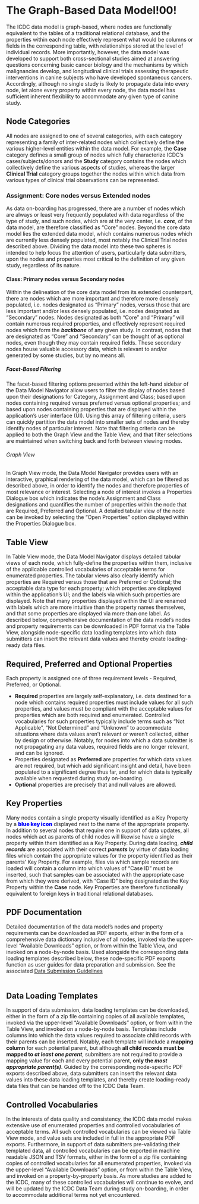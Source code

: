 # The Graph-Based Data Model!00!
The ICDC data model is graph-based, where nodes are functionally equivalent to the tables of a traditional relational database, and the properties within each node effectively represent what would be columns or fields in the corresponding table, with relationships stored at the level of individual records. More importantly, however, the data model was developed to support both cross-sectional studies aimed at answering questions concerning basic cancer biology and the mechanisms by which malignancies develop, and longitudinal clinical trials assessing therapeutic interventions in canine subjects who have developed spontaneous cancers. Accordingly, although no single study is likely to propagate data into every node, let alone every property within every node, the data model has sufficient inherent flexibility to accommodate any given type of canine study.
​
​
​
## Node Categories
All nodes are assigned to one of several categories, with each category representing a family of inter-related nodes which collectively define the various higher-level entities within the data model. For example, the **Case** category defines a small group of nodes which fully characterize ICDC’s cases/subjects/donors and the **Study** category contains the nodes which collectively define the various aspects of studies, whereas the larger **Clinical Trial** category groups together the nodes within which data from various types of clinical trial observations can be represented.
​
​
​
### Assignment: Core nodes versus Extended nodes
As data on-boarding has progressed, there are a number of nodes which are always or least very frequently populated with data regardless of the type of study, and such nodes, which are at the very center, i.e. ***core***, of the data model, are therefore classified as “Core” nodes. Beyond the core data model lies the extended data model, which contains numerous nodes which are currently less densely populated, most notably the Clinical Trial nodes described above. Dividing the data model into these two spheres is intended to help focus the attention of users, particularly data submitters, upon the nodes and properties most critical to the definition of any given study, regardless of its nature.
​
​
​
#### Class: Primary nodes versus Secondary nodes
Within the delineation of the core data model from its extended counterpart, there are nodes which are more important and therefore more densely populated, i.e. nodes designated as “Primary” nodes, versus those that are less important and/or less densely populated, i.e. nodes designated as “Secondary” nodes. Nodes designated as both “Core” and “Primary” will contain numerous required properties, and effectively represent required nodes which form the ***backbone*** of any given study. In contrast, nodes that are designated as “Core” and “Secondary” can be thought of as optional nodes, even though they may contain required fields. These secondary nodes house valuable accessory data, which is relevant to and/or generated by some studies, but by no means all.
​
​
​
##### Facet-Based Filtering
The facet-based filtering options presented within the left-hand sidebar of the Data Model Navigator allow users to filter the display of nodes based upon their designations for Category, Assignment and Class; based upon nodes containing required versus preferred versus optional properties; and based upon nodes containing properties that are displayed within the application’s user interface (UI). Using this array of filtering criteria, users can quickly partition the data model into smaller sets of nodes and thereby identify nodes of particular interest. Note that filtering criteria can be applied to both the Graph View and the Table View, and that filter selections are maintained when switching back and forth between viewing modes.
​
​
​
###### Graph View
In Graph View mode, the Data Model Navigator provides users with an interactive, graphical rendering of the data model, which can be filtered as described above, in order to identify the nodes and therefore properties of most relevance or interest. Selecting a node of interest invokes a Properties Dialogue box which indicates the node’s Assignment and Class designations and quantifies the number of properties within the node that are Required, Preferred and Optional. A detailed tabular view of the node can be invoked by selecting the “Open Properties” option displayed within the Properties Dialogue box.
​
​
​
## Table View
In Table View mode, the Data Model Navigator displays detailed tabular views of each node, which fully-define the properties within them, inclusive of the applicable controlled vocabularies of acceptable terms for enumerated properties. The tabular views also clearly identify which properties are Required versus those that are Preferred or Optional; the acceptable data type for each property; which properties are displayed within the application’s UI; and the labels via which such properties are displayed. Note that many properties displayed within the UI are renamed with labels which are more intuitive than the property names themselves, and that some properties are displayed via more than one label. As described below, comprehensive documentation of the data model’s nodes and property requirements can be downloaded in PDF format via the Table View, alongside node-specific data loading templates into which data submitters can insert the relevant data values and thereby create loading-ready data files.
​
​
​
## Required, Preferred and Optional Properties
Each property is assigned one of three requirement levels - Required, Preferred, or Optional.
* **Required** properties are largely self-explanatory, i.e. data destined for a node which contains required properties must include values for all such properties, and values must be compliant with the acceptable values for properties which are both required and enumerated. Controlled vocabularies for such properties typically include terms such as “Not Applicable”, “Not Determined” and “Unknown” to accommodate situations where data values aren’t relevant or weren’t collected, either by design or otherwise. Notably, for nodes into which a data submitter is not propagating any data values, required fields are no longer relevant, and can be ignored.
* Properties designated as **Preferred** are properties for which data values are not required, but which add significant insight and detail, have been populated to a significant degree thus far, and for which data is typically available when requested during study on-boarding.
* **Optional** properties are precisely that and null values are allowed.
​
​
​
## Key Properties
Many nodes contain a single property visually identified as a Key Property by a <span style="font-weight:1000;color:blue">blue key icon</span> displayed next to the name of the appropriate property. In addition to several nodes that require one in support of data updates, all nodes which act as parents of child nodes will likewise have a single property within them identified as a Key Property. During data loading, ***child records*** are associated with their correct ***parents*** by virtue of data loading files which contain the appropriate values for the property identified as their parents’ Key Property. For example, files via which sample records are loaded will contain a column into which values of “Case ID” must be inserted, such that samples can be associated with the appropriate case from which they were derived, with “Case ID” being designated as the Key Property within the **Case** node. Key Properties are therefore functionally equivalent to foreign keys in traditional relational databases.
​
​
​
## PDF Documentation
Detailed documentation of the data model’s nodes and property requirements can be downloaded as PDF exports, either in the form of a comprehensive data dictionary inclusive of all nodes, invoked via the upper-level “Available Downloads” option, or from within the Table View, and invoked on a node-by-node basis. Used alongside the corresponding data loading templates described below, these node-specific PDF exports function as user guides for data preparation and submission. See the associated [Data Submission Guidelines](/#/submit)  
​
​
​
## Data Loading Templates
In support of data submission, data loading templates can be downloaded, either in the form of a zip file containing copies of all available templates, invoked via the upper-level “Available Downloads” option, or from within the Table View, and invoked on a node-by-node basis. Templates include columns into which the data values required to associate child records with their parents can be inserted. Notably, each template will include a **mapping column** for each potential parent, but although **all child records must be mapped to _at least one parent_**, submitters are not required to provide a mapping value for each and every potential parent, **only the _most appropriate parent(s)_**. Guided by the corresponding node-specific PDF exports described above, data submitters can insert the relevant data values into these data loading templates, and thereby create loading-ready data files that can be handed off to the ICDC Data Team.
​
​
​
## Controlled Vocabularies
In the interests of data quality and consistency, the ICDC data model makes extensive use of enumerated properties and controlled vocabularies of acceptable terms. All such controlled vocabularies can be viewed via Table View mode, and value sets are included in full in the appropriate PDF exports. Furthermore, in support of data submitters pre-validating their templated data, all controlled vocabularies can be exported in machine readable JSON and TSV formats, either in the form of a zip file containing copies of controlled vocabularies for all enumerated properties, invoked via the upper-level “Available Downloads” option, or from within the Table View, and invoked on a property-by-property basis. As more studies are added to the ICDC, many of these controlled vocabularies will continue to evolve, and will be updated by the ICDC Data Team during study on-boarding, in order to accommodate additional terms not yet encountered.
